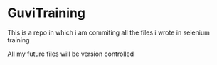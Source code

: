 # GuviTraining
This is a repo in which i am commiting all the files i wrote in selenium training

All my future files will be version controlled 